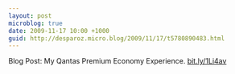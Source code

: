 ```yaml
---
layout: post
microblog: true
date: 2009-11-17 10:00 +1000
guid: http://desparoz.micro.blog/2009/11/17/t5780890483.html
---
```

Blog Post: My Qantas Premium Economy Experience. [bit.ly/1Li4av](http://bit.ly/1Li4av)
